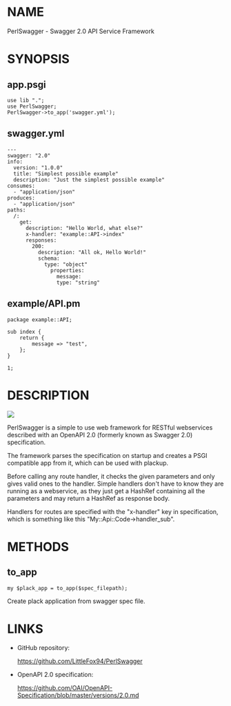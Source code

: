 # NAME

PerlSwagger - Swagger 2.0 API Service Framework

# SYNOPSIS

## app.psgi

    use lib ".";
    use PerlSwagger;
    PerlSwagger->to_app('swagger.yml');

## swagger.yml

    ---
    swagger: "2.0"
    info:
      version: "1.0.0"
      title: "Simplest possible example"
      description: "Just the simplest possible example"
    consumes:
      - "application/json"
    produces:
      - "application/json"
    paths:
      /:
        get:
          description: "Hello World, what else?"
          x-handler: "example::API->index"
          responses:
            200:
              description: "All ok, Hello World!"
              schema:
                type: "object"
                  properties:
                    message:
                    type: "string"

## example/API.pm

    package example::API;

    sub index {
        return {
            message => "test",
        };
    }

    1;

# DESCRIPTION

<div>
    <a href="https://travis-ci.org/LittleFox94/PerlSwagger"><img src="https://travis-ci.org/LittleFox94/PerlSwagger.svg?branch=master"></a>
</div>

PerlSwagger is a simple to use web framework for RESTful webservices described with an OpenAPI 2.0 (formerly known as Swagger 2.0) specification.

The framework parses the specification on startup and creates a PSGI compatible app from it, which can be used with plackup.

Before calling any route handler, it checks the given parameters and only gives valid ones to the handler. Simple handlers don't have to know they are running as a webservice, as they just get a HashRef containing all the parameters and may return a HashRef as response body.

Handlers for routes are specified with the "x-handler" key in specification, which is something like this "My::Api::Code->handler\_sub".

# METHODS

## to\_app

    my $plack_app = to_app($spec_filepath);

Create plack application from swagger spec file.

# LINKS

- GitHub repository:

    https://github.com/LittleFox94/PerlSwagger

- OpenAPI 2.0 specification:

    https://github.com/OAI/OpenAPI-Specification/blob/master/versions/2.0.md
